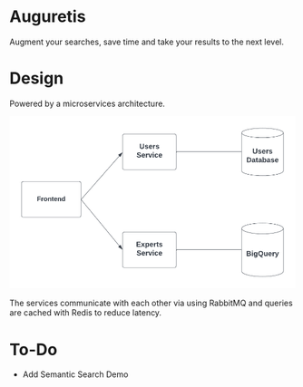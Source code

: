 # Auguretis

Augment your searches, save time and take your results to the next level.

# Design

Powered by a microservices architecture. 

![architectural diagram](arch.png)

The services communicate with each other via using RabbitMQ and queries are cached with Redis to reduce latency.

# To-Do
- Add Semantic Search Demo
